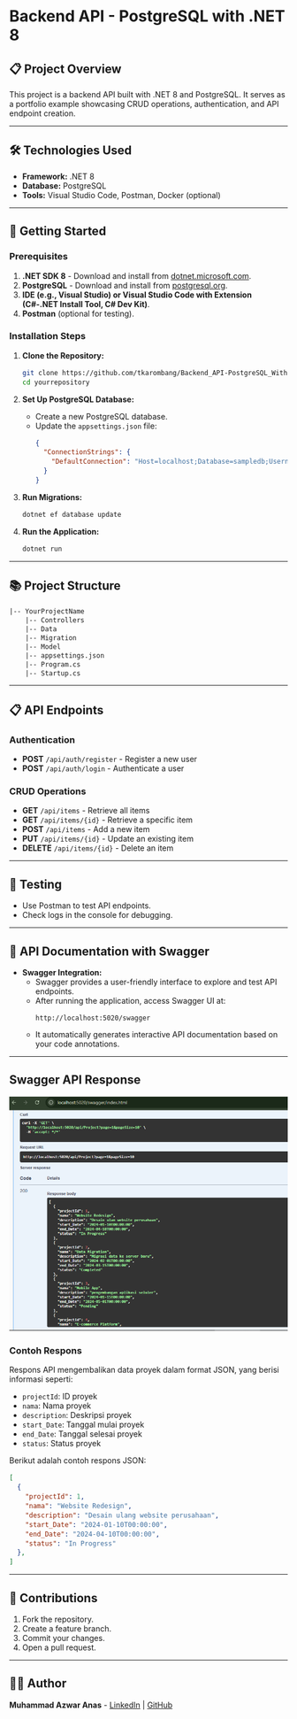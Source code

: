 # Backend API - PostgreSQL with .NET 8

## 📋 Project Overview
This project is a backend API built with .NET 8 and PostgreSQL. It serves as a portfolio example showcasing CRUD operations, authentication, and API endpoint creation.

---

## 🛠️ Technologies Used
- **Framework:** .NET 8
- **Database:** PostgreSQL
- **Tools:** Visual Studio Code, Postman, Docker (optional)

---

## 🚀 Getting Started

### Prerequisites
1. **.NET SDK 8** - Download and install from [dotnet.microsoft.com](https://dotnet.microsoft.com/).
2. **PostgreSQL** - Download and install from [postgresql.org](https://www.postgresql.org/).
3. **IDE (e.g., Visual Studio) or Visual Studio Code with Extension (C#-.NET Install Tool, C# Dev Kit)**.
4. **Postman** (optional for testing).

### Installation Steps
1. **Clone the Repository:**
   ```bash
   git clone https://github.com/tkarombang/Backend_API-PostgreSQL_Withdotnet-8.git
   cd yourrepository
   ```

2. **Set Up PostgreSQL Database:**
   - Create a new PostgreSQL database.
   - Update the `appsettings.json` file:
     ```json
     {
       "ConnectionStrings": {
         "DefaultConnection": "Host=localhost;Database=sampledb;Username=postgres;Password=admin"
       }
     }
     ```

3. **Run Migrations:**
   ```bash
   dotnet ef database update
   ```

4. **Run the Application:**
   ```bash
   dotnet run
   ```

---

## 📚 Project Structure
```
|-- YourProjectName
    |-- Controllers
    |-- Data
    |-- Migration
    |-- Model
    |-- appsettings.json
    |-- Program.cs
    |-- Startup.cs
```

---

## 📋 API Endpoints
### Authentication
- **POST** `/api/auth/register` - Register a new user
- **POST** `/api/auth/login` - Authenticate a user

### CRUD Operations
- **GET** `/api/items` - Retrieve all items
- **GET** `/api/items/{id}` - Retrieve a specific item
- **POST** `/api/items` - Add a new item
- **PUT** `/api/items/{id}` - Update an existing item
- **DELETE** `/api/items/{id}` - Delete an item

---

## 🧪 Testing
- Use Postman to test API endpoints.
- Check logs in the console for debugging.

---

## 📄 API Documentation with Swagger
- **Swagger Integration:**
  - Swagger provides a user-friendly interface to explore and test API endpoints.
  - After running the application, access Swagger UI at:
    ```
    http://localhost:5020/swagger
    ```
  - It automatically generates interactive API documentation based on your code annotations.
  
---

## Swagger API Response
![Swagger Response](docs/api.png)

### Contoh Respons
Respons API mengembalikan data proyek dalam format JSON, yang berisi informasi seperti:
- `projectId`: ID proyek
- `nama`: Nama proyek
- `description`: Deskripsi proyek
- `start_Date`: Tanggal mulai proyek
- `end_Date`: Tanggal selesai proyek
- `status`: Status proyek

Berikut adalah contoh respons JSON:
```json
[
  {
    "projectId": 1,
    "nama": "Website Redesign",
    "description": "Desain ulang website perusahaan",
    "start_Date": "2024-01-10T00:00:00",
    "end_Date": "2024-04-10T00:00:00",
    "status": "In Progress"
  },
]
```
---

## 🤝 Contributions
1. Fork the repository.
2. Create a feature branch.
3. Commit your changes.
4. Open a pull request.

---

## 🧑‍💻 Author
**Muhammad Azwar Anas** - [LinkedIn](https://linkedin.com/in/muhanaz) | [GitHub](https://github.com/tkarombang)

